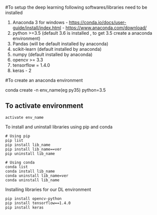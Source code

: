 #To setup the deep learning following softwares/libraries need to be installed

  1. Anaconda 3 for windows - https://conda.io/docs/user-guide/install/index.html
                            - https://www.anaconda.com/download/
  2. python >=3.5 (default 3.6 is installed , to get 3.5 create a anaconda environment)
  3. Pandas (will be default installed by anaconda)
  4. scikit-learn (default installed by anaconda)
  5. numpy (default installed by anaconda)
  6. opencv >= 3.3
  7. tensorflow = 1.4.0
  8. keras - 2
  
#To create an anaconda environment
  
  conda create -n env_name(eg py35) python=3.5
  
  ## To activate environment
    activate env_name
    
To install and uninstall libraries using pip and conda
    
    # Using pip
    pip list
    pip install lib_name
    pip install lib_name==ver
    pip uninstall lib_name
    
    # Using conda
    conda list
    conda install lib_name
    conda uninstall lib_name=ver
    conda uninstall lib_name
    
 Installing libraries for our DL environment
 
    pip install opencv-python 
    pip install tensorflow==1.4.0
    pip install keras


  
